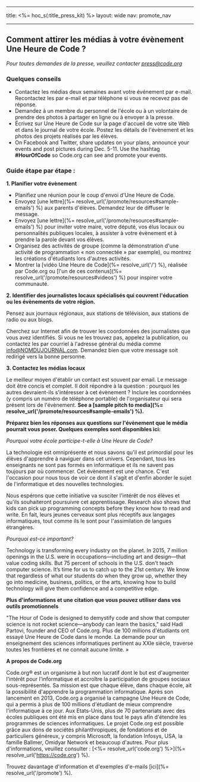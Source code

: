 * * *

title: <%= hoc_s(:title_press_kit) %> layout: wide nav: promote_nav

* * *

## Comment attirer les médias à votre évènement Une Heure de Code ?

*Pour toutes demandes de la presse, veuillez contacter <press@code.org>*

### Quelques conseils

  * Contactez les médias deux semaines avant votre événement par e-mail. Recontactez les par e-mail et par téléphone si vous ne recevez pas de réponse.
  * Demandez à un membre du personnel de l'école ou à un volontaire de prendre des photos à partager en ligne ou à envoyer à la presse.
  * Écrivez sur Une Heure de Code sur la page d'accueil de votre site Web et dans le journal de votre école. Postez les détails de l'évènement et les photos des projets réalisés par les élèves.
  * On Facebook and Twitter, share updates on your plans, announce your events and post pictures during Dec. 5-11. Use the hashtag **#HourOfCode** so Code.org can see and promote your events.

### Guide étape par étape :

**1. Planifier votre évènement**

  * Planifiez une réunion pour le coup d'envoi d'Une Heure de Code.
  * Envoyez [une lettre](%= resolve_url('/promote/resources#sample-emails') %) aux parents d'élèves. Demandez leur de diffuser le message.
  * Envoyez [une lettre](%= resolve_url('/promote/resources#sample-emails') %) pour inviter votre maire, votre député, vos élus locaux ou personnalités publiques locales, à assister à votre évènement et à prendre la parole devant vos élèves.
  * Organisez des activités de groupe (comme la démonstration d'une activité de programmation « non connectée » par exemple), ou montrez les créations d'étudiants lors d'autres activités.
  * Montrer la [vidéo Une Heure de Code](%= resolve_url('/') %), réalisée par Code.org ou [l'un de ces contenus](%= resolve_url('/promote/resources#videos') %) pour inspirer votre communauté.

**2. Identifier des journalistes locaux spécialisés qui couvrent l'éducation ou les évènements de votre région.**

Pensez aux journaux régionaux, aux stations de télévision, aux stations de radio ou aux blogs.

Cherchez sur Internet afin de trouver les coordonnées des journalistes que vous avez identifiés. Si vous ne les trouvez pas, appelez la publication, ou contactez les par courriel à l'adresse général du média comme info@NOMDUJOURNAL.com. Demandez bien que votre message soit redirigé vers la bonne personne.

**3. Contactez les médias locaux**

Le meilleur moyen d'établir un contact est souvent par email. Le message doit être concis et complet. Il doit répondre à la question : pourquoi les autres devraient-ils s'intéresser à cet évènement ? Inclure les coordonnées (y compris un numéro de téléphone portable) de l'organisateur qui sera présent lors de l'évènement. **See a [sample pitch to media](%= resolve_url('/promote/resources#sample-emails') %).**

**Préparez bien les réponses aux questions sur l'évènement que le média pourrait vous poser. Quelques exemples sont disponibles ici:**

*Pourquoi votre école participe-t-elle à Une Heure de Code?*

La technologie est omniprésente et nous savons qu'il est primordial pour les élèves d'apprendre à naviguer dans cet univers. Cependant, tous les enseignants ne sont pas formés en informatique et ils ne savent pas toujours par où commencer. Cet évènement est une chance. C'est l'occasion pour nous tous de voir ce dont il s'agit et d'enfin aborder le sujet de l'informatique et des nouvelles technologies.

Nous espérons que cette initiative va susciter l'intérêt de nos élèves et qu'ils souhaiteront poursuivre cet apprentissage. Research also shows that kids can pick up programming concepts before they know how to read and write. En fait, leurs jeunes cerveaux sont plus réceptifs aux langages informatiques, tout comme ils le sont pour l'assimilation de langues étrangères.

*Pourquoi est-ce important?*

Technology is transforming every industry on the planet. In 2015, 7 million openings in the U.S. were in occupations—including art and design—that value coding skills. But 75 percent of schools in the U.S. don't teach computer science. It’s time for us to catch up to the 21st century. We know that regardless of what our students do when they grow up, whether they go into medicine, business, politics, or the arts, knowing how to build technology will give them confidence and a competitive edge.

**Plus d'informations et une citation que vous pouvez utiliser dans vos outils promotionnels**

"The Hour of Code is designed to demystify code and show that computer science is not rocket science—anybody can learn the basics," said Hadi Partovi, founder and CEO of Code.org. Plus de 100 millions d'étudiants ont essayé Une Heure de Code dans le monde. La demande pour un enseignement des sciences informatiques pertinent au XXIe siècle, traverse toutes les frontières et ne connait aucune limite. »

**A propos de Code.org**

Code.org® est un organisme à but non lucratif dont le but est d'augmenter l'intérêt pour l'informatique et accroître la participation de groupes sociaux sous-représentés. Sa mission est que chaque élève, dans chaque école, ait la possibilité d'apprendre la programmation informatique. Après son lancement en 2013, Code.org a organisé la campagne Une Heure de Code, qui a permis à plus de 100 millions d'étudiant de mieux comprendre l'informatique à ce jour. Aux Etats-Unis, plus de 70 partenariats avec des écoles publiques ont été mis en place dans tout le pays afin d'étendre les programmes de sciences informatiques. Le projet Code.org est possible grâce aux dons de sociétés philanthropiques, de fondations et de particuliers généreux, y compris Microsoft, la fondation Infosys, USA, la famille Ballmer, Omidyar Network et beaucoup d'autres. Pour plus d'informations, veuillez consulter : [<%= resolve_url('code.org') %>](%= resolve_url('https://code.org') %).

  
Trouvez davantage d'information et d'exemples d'e-mails [ici](%= resolve_url('/promote') %).